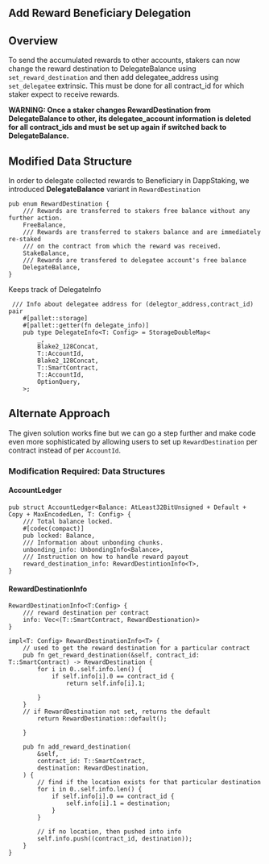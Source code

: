 
## Add Reward Beneficiary Delegation

## Overview
To send the accumulated rewards to other accounts, stakers can now change the reward destination to DelegateBalance using `set_reward_destination` and then add delegatee_address using `set_delegatee` extrinsic. This must be done for all contract_id for which staker expect to receive rewards.

**WARNING: Once a staker changes RewardDestination from DelegateBalance to other, its delegatee_account information is deleted for all contract_ids and must be set up again if switched back to DelegateBalance.**

## Modified Data Structure
In order to delegate collected rewards to Beneficiary in DappStaking, we introduced **DelegateBalance** variant in `RewardDestination` 
```
pub enum RewardDestination {
    /// Rewards are transferred to stakers free balance without any further action.
    FreeBalance,
    /// Rewards are transferred to stakers balance and are immediately re-staked
    /// on the contract from which the reward was received.
    StakeBalance,
    /// Rewards are transfered to delegatee account's free balance
    DelegateBalance,
}
```
Keeps track of DelegateInfo 
```
 /// Info about delegatee address for (delegtor_address,contract_id) pair
    #[pallet::storage]
    #[pallet::getter(fn delegate_info)]
    pub type DelegateInfo<T: Config> = StorageDoubleMap<
        _,
        Blake2_128Concat,
        T::AccountId,
        Blake2_128Concat,
        T::SmartContract,
        T::AccountId,
        OptionQuery,
    >;
```

## Alternate Approach
The given solution works fine but we can go a step further and make code even more sophisticated by allowing users to set up `RewardDestination` per contract instead of per `AccountId`.

### Modification Required:  Data Structures
#### AccountLedger
```
pub struct AccountLedger<Balance: AtLeast32BitUnsigned + Default + Copy + MaxEncodedLen, T: Config> {
    /// Total balance locked.
    #[codec(compact)]
    pub locked: Balance,
    /// Information about unbonding chunks.
    unbonding_info: UnbondingInfo<Balance>,
    /// Instruction on how to handle reward payout
    reward_destination_info: RewardDestintionInfo<T>,
}
```
#### RewardDestinationInfo
```
RewardDestinationInfo<T:Config> {
    /// reward destination per contract
    info: Vec<(T::SmartContract, RewardDestionation)>
}
```

```
impl<T: Config> RewardDestinationInfo<T> {
    // used to get the reward destination for a particular contract 
    pub fn get_reward_destination(&self, contract_id: T::SmartContract) -> RewardDestination {
        for i in 0..self.info.len() {
            if self.info[i].0 == contract_id {
                return self.info[i].1;
           
        }
    }
    // if RewardDestination not set, returns the default
        return RewardDestination::default();
            
    }
     
    pub fn add_reward_destination(
        &self,
        contract_id: T::SmartContract,
        destination: RewardDestination,
    ) {
        // find if the location exists for that particular destination
        for i in 0..self.info.len() {
            if self.info[i].0 == contract_id {
                self.info[i].1 = destination;
            }
        }
        
        // if no location, then pushed into info 
        self.info.push((contract_id, destination));
    }
}
```
